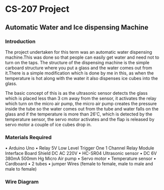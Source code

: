 # CS-207 Project

## Automatic Water and Ice dispensing Machine

### Introduction

The project undertaken for this term was an automatic water dispensing machine.This was done so that people can easily get water and need not to turn on the taps. The structure of the dispensing machine is the simple carboard structure where you put a glass and the water comes out from it.There is a simple modification which is done by me in this, as when the temperature is hot along with the water it also dispenses ice cubes into the glass. 

The basic concept of this is as the ultrasonic sensor detects the glass which is placed less than 3 cm away from the sensor, it activates the relay which turn on the micro air pump, the micro air pump creates the pressure inside the tube so the water comes out from the tube and water falls on the glass and if the temperature is more than 26'C, which is detected by the temperature sensor, the servo motor activates and the flap is released by servo motor a couple of ice cubes drop in.  

### Materials Required
 
•	Arduino Uno
•	Relay 5V Low Level Trigger One 1 Channel Relay Module Interface Board Shield DC AC 220V
•	HC-SR04 Ultrasonic sensor
•	DC 6V 380mA 500mm Hg Micro Air pump 
•	Servo motor 
•	Temperature sensor 
•	Cardboard 
•	2 tubes
•	jumper Wires (female to female, male to male and male to female)

### Wire Diagram







